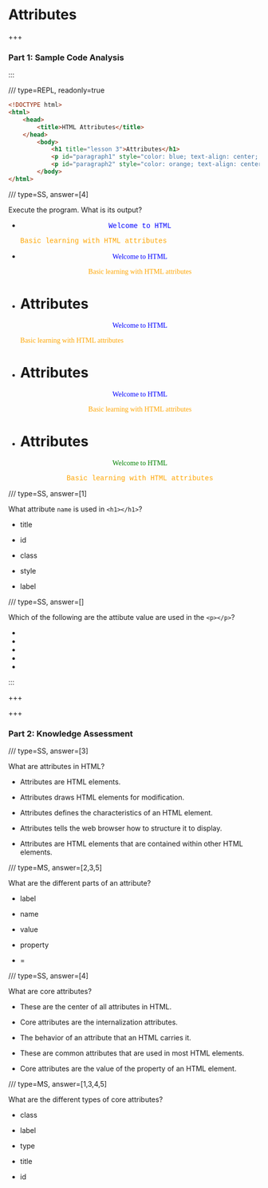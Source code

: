 # Attributes

+++

### Part 1: Sample Code Analysis

:::

/// type=REPL, readonly=true

```html
<!DOCTYPE html>
<html>
    <head>
        <title>HTML Attributes</title>
    </head>
        <body>
            <h1 title="lesson 3">Attributes</h1>
            <p id="paragraph1" style="color: blue; text-align: center; font-family: comic sans">Welcome to HTML</p>
            <p id="paragraph2" style="color: orange; text-align: center; font-family: comic sans">Basic learning with HTML attributes</p>
        </body>
</html>

```

/// type=SS, answer=[4]

Execute the program. What is its output?

- <p id="paragraph1" style="color: blue; text-align: center; font-family: courier">Welcome to HTML</p><p id="paragraph2" style="color: orange; font-family: courier">Basic learning with HTML attributes</p>

-  <p id="paragraph1" style="color: blue; text-align: center; font-family: comic sans">Welcome to HTML</p><p id="paragraph2" style="color: orange; text-align: center; font-family: comic sans">Basic learning with HTML attributes</p>

-  <h1 title="lesson 3">Attributes</h1><p id="paragraph1" style="color: blue; text-align: center; font-family: comic sans">Welcome to HTML</p><p id="paragraph2" style="color: orange; font-family: comic sans">Basic learning with HTML attributes</p>

- <h1 title="lesson 3">Attributes</h1><p id="paragraph1" style="color: blue; text-align: center; font-family: comic sans">Welcome to HTML</p><p id="paragraph2" style="color: orange; text-align: center; font-family: comic sans">Basic learning with HTML attributes</p>

- <h1 title="lesson 3">Attributes</h1><p id="paragraph1" style="color: green; text-align: center; font-family: comic sans">Welcome to HTML</p><p id="paragraph2" style="color: orange; text-align: center; font-family: courier">Basic learning with HTML attributes</p>

/// type=SS, answer=[1]

What attribute `name` is used in `<h1></h1>`?

- title

- id

- class

- style

- label


/// type=SS, answer=[]

Which of the following are the attibute value are used in the `<p></p>`?

-

-

-

-

-


:::

+++

+++

### Part 2: Knowledge Assessment

/// type=SS, answer=[3]

What are attributes in HTML?

- Attributes are HTML elements. 

- Attributes draws HTML elements for modification.

- Attributes defines the characteristics of an HTML element. 

- Attributes tells the web browser how to structure it to display.

- Attributes are HTML elements that are contained within other HTML elements.


/// type=MS, answer=[2,3,5]

What are the different parts of an attribute?

- label

- name

- value

- property

- =

/// type=SS, answer=[4]

What are core attributes?

- These are the center of all attributes in HTML.

- Core attributes are the internalization attributes. 

- The behavior of an attribute that an HTML carries it.

- These are common attributes that are used in most HTML elements.

- Core attributes are the value of the property of an HTML element.


/// type=MS, answer=[1,3,4,5]

What are the different types of core attributes?

- class

- label

- type

- title

- id














